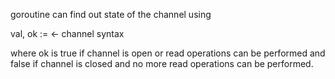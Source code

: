 goroutine can find out state of the channel using 

val, ok := &lt;- channel syntax 

where ok is true if channel is open or read operations can be performed and false if channel is closed and no more read operations can be performed.

